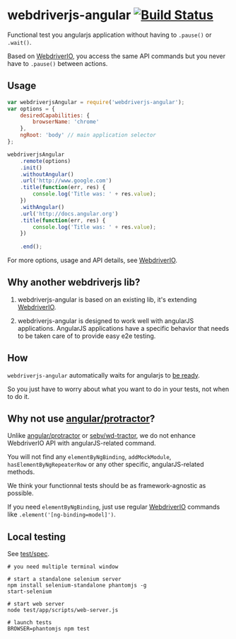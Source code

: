 # webdriverjs-angular [![Build Status](https://travis-ci.org/webdriverio/webdriverjs-angular.png?branch=master)](https://travis-ci.org/webdriverio/webdriverjs-angular)

Functional test you angularjs application without having to `.pause()` or `.wait()`.

Based on [WebdriverIO](http://webdriver.io), you access
the same API commands but you never have to `.pause()` between actions.

## Usage

```js
var webdriverjsAngular = require('webdriverjs-angular');
var options = {
    desiredCapabilities: {
        browserName: 'chrome'
    },
    ngRoot: 'body' // main application selector
};

webdriverjsAngular
    .remote(options)
    .init()
    .withoutAngular()
    .url('http://www.google.com')
    .title(function(err, res) {
        console.log('Title was: ' + res.value);
    })
    .withAngular()
    .url('http://docs.angular.org')
    .title(function(err, res) {
        console.log('Title was: ' + res.value);
    })
    
    .end();
```

For more options, usage and API details, see
[WebdriverIO](http://webdriver.io).

## Why another webdriverjs lib?

1. webdriverjs-angular is based on an existing lib, it's extending
[WebdriverIO](http://webdriver.io).

2. webdriverjs-angular is designed to work well with angularJS applications.
AngularJS applications have a specific behavior that needs to be taken care
of to provide easy e2e testing.

## How

`webdriverjs-angular` automatically waits for angularjs to [be ready](https://github.com/angular/angular.js/blob/cf686285c22d528440e173fdb65ad1052d96df3c/src/ng/browser.js#L70).

So you just have to worry about what you want to do in your tests, not when
to do it.

## Why not use [angular/protractor](https://github.com/angular/protractor)?

Unlike [angular/protractor](https://github.com/angular/protractor) or
[sebv/wd-tractor](https://github.com/sebv/wd-tractor),
we do not enhance WebdriverIO API with angularJS-related
command.

You will not find any `elementByNgBinding`, `addMockModule`,
`hasElementByNgRepeaterRow` or any other specific, angularJS-related methods.

We think your functionnal tests should be as framework-agnostic as possible.

If you need `elementByNgBinding`, just use regular
[WebdriverIO](http://webdriver.io)
commands like `.element('[ng-binding=model]')`.

## Local testing

See [test/spec](test/spec).

```shell
# you need multiple terminal window

# start a standalone selenium server
npm install selenium-standalone phantomjs -g
start-selenium

# start web server
node test/app/scripts/web-server.js

# launch tests
BROWSER=phantomjs npm test
```
